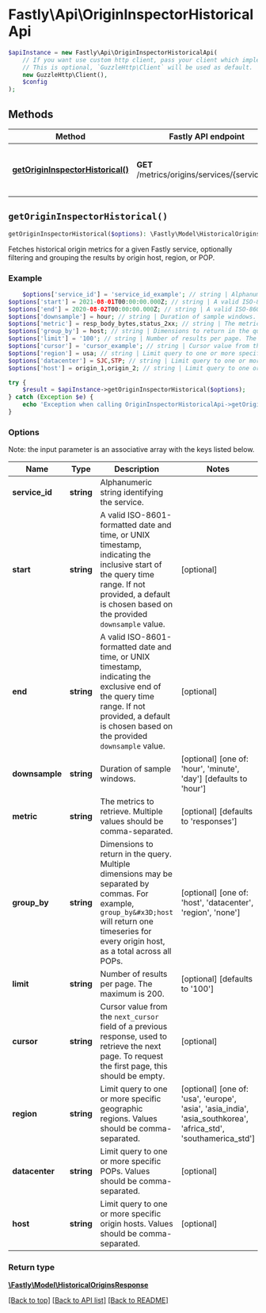 # Fastly\Api\OriginInspectorHistoricalApi


```php
$apiInstance = new Fastly\Api\OriginInspectorHistoricalApi(
    // If you want use custom http client, pass your client which implements `GuzzleHttp\ClientInterface`.
    // This is optional, `GuzzleHttp\Client` will be used as default.
    new GuzzleHttp\Client(),
    $config
);
```

## Methods

Method | Fastly API endpoint | Description
------------- | ------------- | -------------
[**getOriginInspectorHistorical()**](OriginInspectorHistoricalApi.md#getOriginInspectorHistorical) | **GET** /metrics/origins/services/{service_id} | Get historical origin data for a service


## `getOriginInspectorHistorical()`

```php
getOriginInspectorHistorical($options): \Fastly\Model\HistoricalOriginsResponse // Get historical origin data for a service
```

Fetches historical origin metrics for a given Fastly service, optionally filtering and grouping the results by origin host, region, or POP.

### Example
```php
    $options['service_id'] = 'service_id_example'; // string | Alphanumeric string identifying the service.
$options['start'] = 2021-08-01T00:00:00.000Z; // string | A valid ISO-8601-formatted date and time, or UNIX timestamp, indicating the inclusive start of the query time range. If not provided, a default is chosen based on the provided `downsample` value.
$options['end'] = 2020-08-02T00:00:00.000Z; // string | A valid ISO-8601-formatted date and time, or UNIX timestamp, indicating the exclusive end of the query time range. If not provided, a default is chosen based on the provided `downsample` value.
$options['downsample'] = hour; // string | Duration of sample windows.
$options['metric'] = resp_body_bytes,status_2xx; // string | The metrics to retrieve. Multiple values should be comma-separated.
$options['group_by'] = host; // string | Dimensions to return in the query. Multiple dimensions may be separated by commas. For example, `group_by=host` will return one timeseries for every origin host, as a total across all POPs.
$options['limit'] = '100'; // string | Number of results per page. The maximum is 200.
$options['cursor'] = 'cursor_example'; // string | Cursor value from the `next_cursor` field of a previous response, used to retrieve the next page. To request the first page, this should be empty.
$options['region'] = usa; // string | Limit query to one or more specific geographic regions. Values should be comma-separated.
$options['datacenter'] = SJC,STP; // string | Limit query to one or more specific POPs. Values should be comma-separated.
$options['host'] = origin_1,origin_2; // string | Limit query to one or more specific origin hosts. Values should be comma-separated.

try {
    $result = $apiInstance->getOriginInspectorHistorical($options);
} catch (Exception $e) {
    echo 'Exception when calling OriginInspectorHistoricalApi->getOriginInspectorHistorical: ', $e->getMessage(), PHP_EOL;
}
```

### Options

Note: the input parameter is an associative array with the keys listed below.

Name | Type | Description  | Notes
------------- | ------------- | ------------- | -------------
**service_id** | **string** | Alphanumeric string identifying the service. |
**start** | **string** | A valid ISO-8601-formatted date and time, or UNIX timestamp, indicating the inclusive start of the query time range. If not provided, a default is chosen based on the provided `downsample` value. | [optional]
**end** | **string** | A valid ISO-8601-formatted date and time, or UNIX timestamp, indicating the exclusive end of the query time range. If not provided, a default is chosen based on the provided `downsample` value. | [optional]
**downsample** | **string** | Duration of sample windows. | [optional] [one of: 'hour', 'minute', 'day'] [defaults to 'hour']
**metric** | **string** | The metrics to retrieve. Multiple values should be comma-separated. | [optional] [defaults to 'responses']
**group_by** | **string** | Dimensions to return in the query. Multiple dimensions may be separated by commas. For example, `group_by&#x3D;host` will return one timeseries for every origin host, as a total across all POPs. | [optional] [one of: 'host', 'datacenter', 'region', 'none']
**limit** | **string** | Number of results per page. The maximum is 200. | [optional] [defaults to '100']
**cursor** | **string** | Cursor value from the `next_cursor` field of a previous response, used to retrieve the next page. To request the first page, this should be empty. | [optional]
**region** | **string** | Limit query to one or more specific geographic regions. Values should be comma-separated. | [optional] [one of: 'usa', 'europe', 'asia', 'asia_india', 'asia_southkorea', 'africa_std', 'southamerica_std']
**datacenter** | **string** | Limit query to one or more specific POPs. Values should be comma-separated. | [optional]
**host** | **string** | Limit query to one or more specific origin hosts. Values should be comma-separated. | [optional]

### Return type

[**\Fastly\Model\HistoricalOriginsResponse**](../Model/HistoricalOriginsResponse.md)

[[Back to top]](#) [[Back to API list]](../../README.md#endpoints)
[[Back to README]](../../README.md)
